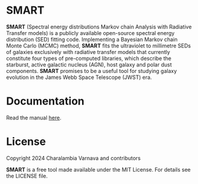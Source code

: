 SMART
=====

**SMART** (Spectral energy distributions Markov chain Analysis with Radiative Transfer models) is a publicly available open-source spectral energy distribution (SED) fitting code. Implementing a Bayesian Markov chain Monte Carlo (MCMC) method, **SMART** fits the ultraviolet to millimetre SEDs of galaxies exclusively with radiative transfer models that currently constitute four types of pre-computed libraries, which describe the starburst, active galactic nucleus (AGN), host galaxy and polar dust components. **SMART** promises to be a useful tool for studying galaxy evolution in the James Webb Space Telescope (JWST) era.

Documentation
=============

Read the manual [here](https://github.com/ch-var/SMART/commit/f8f7c03e5e77572f480abdd37f277920fe42b5c0).

License
=======

Copyright 2024 Charalambia Varnava and contributors

**SMART** is a free tool made available under the MIT License. For details see the LICENSE file.
